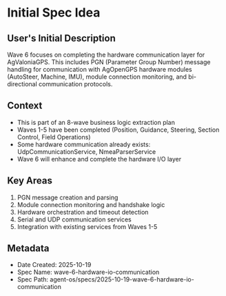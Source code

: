 # Initial Spec Idea

## User's Initial Description
Wave 6 focuses on completing the hardware communication layer for AgValoniaGPS. This includes PGN (Parameter Group Number) message handling for communication with AgOpenGPS hardware modules (AutoSteer, Machine, IMU), module connection monitoring, and bi-directional communication protocols.

## Context
- This is part of an 8-wave business logic extraction plan
- Waves 1-5 have been completed (Position, Guidance, Steering, Section Control, Field Operations)
- Some hardware communication already exists: UdpCommunicationService, NmeaParserService
- Wave 6 will enhance and complete the hardware I/O layer

## Key Areas
1. PGN message creation and parsing
2. Module connection monitoring and handshake logic
3. Hardware orchestration and timeout detection
4. Serial and UDP communication services
5. Integration with existing services from Waves 1-5

## Metadata
- Date Created: 2025-10-19
- Spec Name: wave-6-hardware-io-communication
- Spec Path: agent-os/specs/2025-10-19-wave-6-hardware-io-communication
